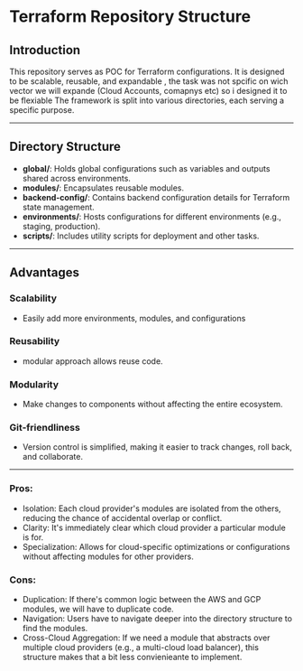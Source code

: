 # Terraform Repository Structure

## Introduction

This repository serves as POC for Terraform configurations. It is designed to be scalable, reusable, and expandable , the task was not spcific on wich vector we will expande (Cloud Accounts, comapnys etc) so i designed it to be flexiable  The framework is split into various directories, each serving a specific purpose.

---

## Directory Structure

- **global/**: Holds global configurations such as variables and outputs shared across environments.
- **modules/**: Encapsulates reusable modules.
- **backend-config/**: Contains backend configuration details for Terraform state management.
- **environments/**: Hosts configurations for different environments (e.g., staging, production).
- **scripts/**: Includes utility scripts for deployment and other tasks.

---

## Advantages

### Scalability
- Easily add more environments, modules, and configurations

### Reusability
- modular approach allows reuse code.

### Modularity
- Make changes to components without affecting the entire ecosystem.


### Git-friendliness
- Version control is simplified, making it easier to track changes, roll back, and collaborate.

---
### Pros:
- Isolation: Each cloud provider's modules are isolated from the others, reducing the chance of accidental overlap or conflict.
- Clarity: It's immediately clear which cloud provider a particular module is for.
- Specialization: Allows for cloud-specific optimizations or configurations without affecting modules for other providers.
### Cons:
- Duplication: If there's common logic between the AWS and GCP modules, we will have to duplicate code.
- Navigation: Users have to navigate deeper into the directory structure to find the modules.
- Cross-Cloud Aggregation: If we need a module that abstracts over multiple cloud providers (e.g., a multi-cloud load balancer), this structure makes that a bit less convienieante to implement.
